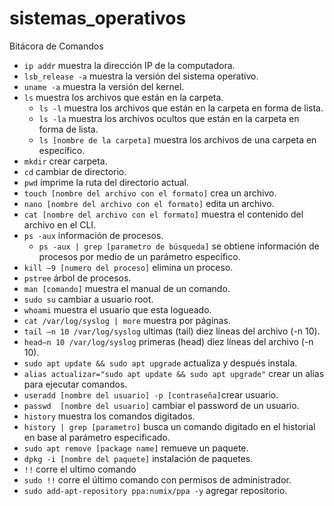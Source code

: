# sistemas_operativos
Bitácora de Comandos

* `ip addr` muestra la dirección IP de la computadora.
* `lsb_release -a` muestra la versión del sistema operativo.
* `uname -a` muestra la versión del kernel.
* `ls` muestra los archivos que están en la carpeta.
  * `ls -l` muestra los archivos que están en la carpeta en forma de lista. 
  * `ls -la` muestra los archivos ocultos que están en la carpeta en forma de lista. 
  * `ls [nombre de la carpeta]` muestra los archivos de una carpeta en específico. 
* `mkdir` crear carpeta.
* `cd` cambiar de directorio.
* `pwd` imprime la ruta del directorio actual.
* `touch [nombre del archivo con el formato]` crea un archivo.
* `nano [nombre del archivo con el formato]` edita un archivo. 
* `cat [nombre del archivo con el formato]` muestra el contenido del archivo en el CLI.
* `ps -aux` información de procesos. 
  * `ps -aux | grep [parametro de búsqueda]` se obtiene información de procesos por medio de un parámetro específico.
* `kill –9 [numero del proceso]` elimina un proceso. 
* `pstree` árbol de procesos.
* `man [comando]` muestra el manual de un comando.
* `sudo su` cambiar a usuario root.
* `whoami` muestra el usuario que esta logueado.
* `cat /var/log/syslog | more` muestra por páginas. 
* `tail –n 10 /var/log/syslog` ultimas (tail) diez líneas del archivo (-n 10).
* `head–n 10 /var/log/syslog` primeras (head) diez líneas del archivo  (-n 10).
* `sudo apt update && sudo apt upgrade` actualiza y después instala.
* `alias actualizar="sudo apt update && sudo apt upgrade"` crear un alias para ejecutar comandos.
* `useradd [nombre del usuario] -p [contraseña]`crear usuario.  
* `passwd  [nombre del usuario]` cambiar el password  de un usuario.
* `history` muestra los comandos digitados.
* `history | grep [parametro]` busca un comando digitado en el historial en base al parámetro especificado.
* `sudo apt remove [package name]` remueve un paquete. 
* `dpkg -i [nombre del paquete]` instalación de paquetes. 
* `!!` corre el ultimo comando 
* `sudo !!` corre el último comando con permisos de administrador.
* `sudo add-apt-repository ppa:numix/ppa -y` agregar repositorio. 




